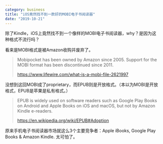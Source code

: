 ```yaml
---
category: business
title: "iOS竟然找不到一款好的MOBI电子书阅读器"
date: "2019-10-21"
---
```


除了Kindle，iOS上竟然找不到一个像样的MOBI电子书阅读器，why？是因为这种格式不流行吗？

看来是MOBI格式是被Amazon收购并废弃了。

> Mobipocket has been owned by Amazon since 2005. Support for the MOBI format has been discontinued since 2011.
> 
> https://www.lifewire.com/what-is-a-mobi-file-2621997

没想到这回MOBI成了proprietary，而EPUB则是开放格式。（本以为MOBI是开放格式，EPUB是苹果是私有格式。）

> EPUB is widely used on software readers such as Google Play Books on Android and Apple Books on iOS and macOS, but not by Amazon Kindle e-readers.
> 
> https://en.wikipedia.org/wiki/EPUB#Adoption

原来手机电子书阅读器市场就这么3个主要竞争者：Apple iBooks, Google Play Books & Amazon Kindle. 太可怕了。
